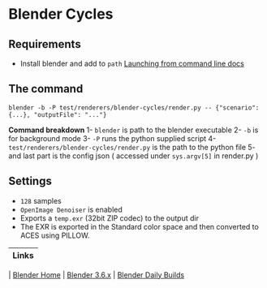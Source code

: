 # Blender Cycles

## Requirements

- Install blender and add to `path` [Launching from command line docs](https://docs.blender.org/manual/en/latest/advanced/command_line/launch/index.html#command-line-launch-index)

## The command

```
blender -b -P test/renderers/blender-cycles/render.py -- {"scenario": {...}, "outputFile": "..."}
```

**Command breakdown**
1- `blender` is path to the blender executable
2- `-b` is for background mode
3- `-P` runs the python supplied script
4- `test/renderers/blender-cycles/render.py` is the path to the python file
5- and last part is the config json ( accessed under `sys.argv[5]` in render.py )

## Settings

- `128` samples
- `OpenImage Denoiser` is enabled
- Exports a `temp.exr` (32bit ZIP codec) to the output dir
- The EXR is exported in the Standard color space and then converted to ACES using PILLOW.

| Links |
| ----- |

| [Blender Home](https://www.blender.org/)
| [Blender 3.6.x](https://download.blender.org/release/Blender3.6/)
| [Blender Daily Builds](https://builder.blender.org/download/daily/)
